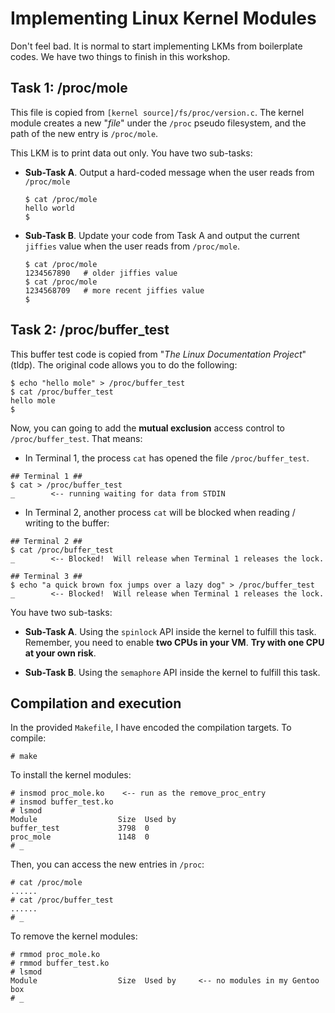 # Implementing Linux Kernel Modules

Don't feel bad. It is normal to start implementing LKMs from boilerplate codes. We have two things to finish in this workshop.

## Task 1: /proc/mole

This file is copied from `[kernel source]/fs/proc/version.c`. The kernel module creates a new "*file*" under the `/proc` pseudo filesystem, and the path of the new entry is `/proc/mole`.

This LKM is to print data out only. You have two sub-tasks:

  - **Sub-Task A**.  Output a hard-coded message when the user reads from `/proc/mole`
    ```
    $ cat /proc/mole
    hello world
    $
    ```

  - **Sub-Task B**. Update your code from Task A and output the current `jiffies` value when the user reads from `/proc/mole`.
    ```
    $ cat /proc/mole
    1234567890   # older jiffies value
    $ cat /proc/mole
    1234568709   # more recent jiffies value
    $
    ```

## Task 2: /proc/buffer_test

This buffer test code is copied from "*The Linux Documentation Project*" (tldp). The original code allows you to do the following:
```
$ echo "hello mole" > /proc/buffer_test
$ cat /proc/buffer_test
hello mole
$
```

Now, you can going to add the **mutual exclusion** access control to `/proc/buffer_test`. That means:
  - In Terminal 1, the process `cat` has opened the file `/proc/buffer_test`.
  ```
  ## Terminal 1 ##
  $ cat > /proc/buffer_test
  _        <-- running waiting for data from STDIN
  ```
  - In Terminal 2, another process `cat` will be blocked when reading / writing to the buffer:
  ```
  ## Terminal 2 ##
  $ cat /proc/buffer_test
  _        <-- Blocked!  Will release when Terminal 1 releases the lock.
  ```
  
  ```
  ## Terminal 3 ##
  $ echo "a quick brown fox jumps over a lazy dog" > /proc/buffer_test
  _        <-- Blocked!  Will release when Terminal 1 releases the lock.
  ```

You have two sub-tasks:

  - **Sub-Task A**.  Using the `spinlock` API inside the kernel to fulfill this task. Remember, you need to enable **two CPUs in your VM**. **Try with one CPU at your own risk**.

  - **Sub-Task B**. Using the `semaphore` API inside the kernel to fulfill this task.

## Compilation and execution

In the provided `Makefile`, I have encoded the compilation targets. To compile:
```
# make
```

To install the kernel modules:
```
# insmod proc_mole.ko    <-- run as the remove_proc_entry
# insmod buffer_test.ko
# lsmod
Module                  Size  Used by
buffer_test             3798  0
proc_mole               1148  0
# _
```

Then, you can access the new entries in `/proc`:
```
# cat /proc/mole
......
# cat /proc/buffer_test
......
# _
```

To remove the kernel modules:
```
# rmmod proc_mole.ko
# rmmod buffer_test.ko
# lsmod
Module                  Size  Used by     <-- no modules in my Gentoo box
# _
```
